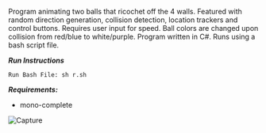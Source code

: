 Program animating two balls that ricochet off the 4 walls. Featured with random direction generation, collision detection, location trackers and control buttons. Requires user input for speed. Ball colors are changed upon collision from red/blue to white/purple. Program written in C#. Runs using a bash script file.

***Run Instructions***
```
Run Bash File: sh r.sh
```

***Requirements:***
- mono-complete

![Capture](https://user-images.githubusercontent.com/78053016/200890235-b9350b74-e897-47d9-b3ba-e3994e2f5e12.PNG)


